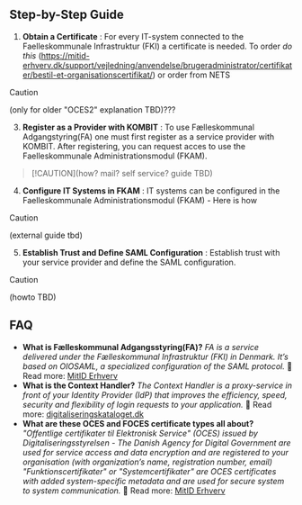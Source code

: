 ## Step-by-Step Guide

1. **Obtain a Certificate** : For every IT-system connected to the Faelleskommunale Infrastruktur (FKI) a certificate is needed. To order *do this* (https://mitid-erhverv.dk/support/vejledning/anvendelse/brugeradministrator/certifikater/bestil-et-organisationscertifikat/) or order from NETS
> [!CAUTION]
> (only for older "OCES2" explanation TBD)???
3. **Register as a Provider with KOMBIT** : To use Fælleskommunal Adgangstyring(FA) one must first register as a service provider with KOMBIT. After registering, you can request acces to use the Faelleskommunale Administrationsmodul (FKAM).
> >
> [!CAUTION](how? mail? self service? guide TBD)
4. **Configure IT Systems in FKAM** : IT systems can be configured in the Faelleskommunale Administrationsmodul (FKAM) - Here is how
> [!CAUTION]
> (external guide tbd)
5. **Establish Trust and Define SAML Configuration** : Establish trust with your service provider and define the SAML configuration.
> [!CAUTION]
> (howto TBD)

## FAQ

* **What is Fælleskommunal Adgangsstyring(FA)?**
  *FA is a service delivered under the Fælleskommunal Infrastruktur (FKI) in Denmark. It’s based on OIOSAML, a specialized configuration of the SAML protocol.* 📖 Read more: [MitID Erhverv](https://mitid-erhverv.dk/avanceret/certifikater/ "MitID Erhverv")
* **What is the Context Handler?**
  *The Context Handler is a proxy-service in front of your Identity Provider (IdP) that improves the efficiency, speed, security and flexibility of login requests to your application.* 📖 Read more: [digitaliseringskataloget.dk](https://digitaliseringskataloget.dk/l%C3%B8sninger/adgangsstyring-brugere#Ny_Context_Handler "digitaliseringskataloget.dk")
* **What are these OCES and FOCES certificate types all about?**
  *"Offentlige certifikater til Elektronisk Service" (OCES) issued by Digitaliseringsstyrelsen - The Danish Agency for Digital Government  are used for service access and data encryption and are registered to your organisation (with organization’s name, registration number, email)
  "Funktionscertifikater" or "Systemcertifikater" are OCES certificates with added system-specific metadata and are used for secure system to system communication.* 📖 Read more: [MitID Erhverv](https://mitid-erhverv.dk/avanceret/certifikater/ "MitID Erhverv")
